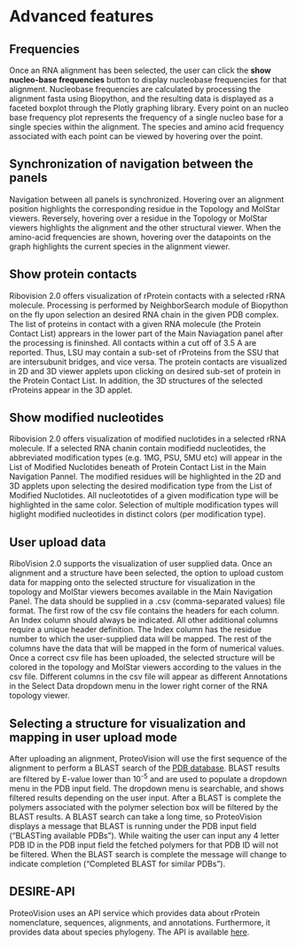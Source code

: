 # Advanced features
## Frequencies 
Once an RNA alignment has been selected, the user can click the **show nucleo-base frequencies** button to display nucleobase frequencies for that alignment. 
Nucleobase frequencies are calculated by processing the alignment fasta using Biopython, and the resulting data is displayed as a faceted boxplot through the Plotly graphing library.
Every point on an nucleo base frequency plot represents the frequency of a single nucleo base for a single species within the alignment. The species and amino acid frequency associated with each point can be viewed by hovering over the point.




## Synchronization of navigation between the panels
Navigation between all panels is synchronized. Hovering over an alignment position highlights the corresponding residue in the Topology and MolStar viewers. Reversely, hovering over a residue in the Topology or MolStar viewers highlights the alignment and the other structural viewer. When the amino-acid frequencies are shown, hovering over the datapoints on the graph highlights the current species in the alignment viewer.

## Show protein contacts

Ribovision 2.0 offers visualization of rProtein contacts with a selected rRNA molecule. Processing is performed by NeighborSearch module of Biopython on the fly upon selection an desired RNA chain in the given PDB complex. The list of proteins in contact with a given RNA molecule (the Protein Contact List) apprears in the lower part of the Main Naviagation panel after the processing is fininshed.  All contacts within a cut off of 3.5 A are reported. Thus, LSU may contain a sub-set of rProteins from the SSU that are intersubunit bridges, and vice versa. The protein contacts are visualized in 2D and 3D viewer applets upon clicking on desired sub-set of protein in the Protein Contact List. In addition, the 3D structures of the selected rProteins appear in the 3D applet.  


## Show modified nucleotides

Ribovision 2.0 offers visualization of modified nuclotides in a selected rRNA molecule. If a selected RNA chanin contain modifiedd nucleotides, the abbreviated modification types (e.g. 1MG, PSU, 5MU etc) will appear in the List of Modified Nuclotides beneath of Protein Contact List in the Main Navigation Pannel. The modified residues will be highlighted in the 2D and 3D applets  upon selecting the desired modification type from the List of Modified Nuclotides. All nucleototides of a given modification type will be highlighted in the same color. Selection of multiple modification types will higlight modified nucleotides in distinct colors (per modification type).


## User upload data
RiboVision 2.0  supports the visualization of user supplied data. Once an alignment and a structure have been selected, the option to upload custom data for mapping onto the selected structure for visualization in the topology and MolStar viewers becomes available in the Main Navigation Panel. The data should be supplied in a .csv (comma-separated values) file format. The first row of the csv file contains the headers for each column. An Index column should always be indicated. All other additional columns require a unique header definition. The Index column has the residue number to which the user-supplied data will be mapped. The rest of the columns have the data that will be mapped in the form of numerical values. Once a correct csv file has been uploaded, the selected structure will be colored in the topology and MolStar viewers according to the values in the csv file. Different columns in the csv file will appear as different Annotations in the Select Data dropdown menu in the lower right corner of the RNA topology viewer.

## Selecting a structure for visualization and mapping in user upload mode
After uploading an alignment, ProteoVision will use the first sequence of the alignment to perform a BLAST search of the [PDB database](https://www.ebi.ac.uk/Tools/common/tools/help). BLAST results are filtered by E-value lower than 10<sup>-5</sup> and are used to populate a dropdown menu in the PDB input field. The dropdown menu is searchable, and shows filtered results depending on the user input. After a BLAST is complete the polymers associated with the polymer selection box will be filtered by the BLAST results.
A BLAST search can take a long time, so ProteoVision displays a message that BLAST is running under the PDB input field (“BLASTing available PDBs”). While waiting the user can input any 4 letter PDB ID in the PDB input field the fetched polymers for that PDB ID will not be filtered. When the BLAST search is complete the message will change to indicate completion (“Completed BLAST for similar PDBs”).



## DESIRE-API
ProteoVision uses an API service which provides data about rProtein nomenclature, sequences, alignments, and annotations. Furthermore, it provides data about species phylogeny. The API is available [here]( https://proteovision.chemistry.gatech.edu/desire-api/).
